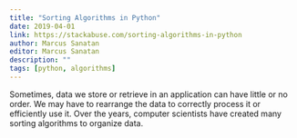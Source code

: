 ```yaml
---
title: "Sorting Algorithms in Python"
date: 2019-04-01
link: https://stackabuse.com/sorting-algorithms-in-python
author: Marcus Sanatan
editor: Marcus Sanatan
description: ""
tags: [python, algorithms]
---
```


Sometimes, data we store or retrieve in an application can have little or no order. We may have to rearrange the data to correctly process it or efficiently use it. Over the years, computer scientists have created many sorting algorithms to organize data.
